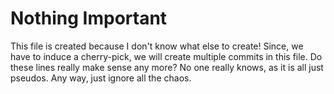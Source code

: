 # Nothing Important

This file is created because I don't know what else to create!
Since, we have to induce a cherry-pick, we will create multiple commits in this file.
Do these lines really make sense any more?
No one really knows, as it is all just pseudos.
Any way, just ignore all the chaos.